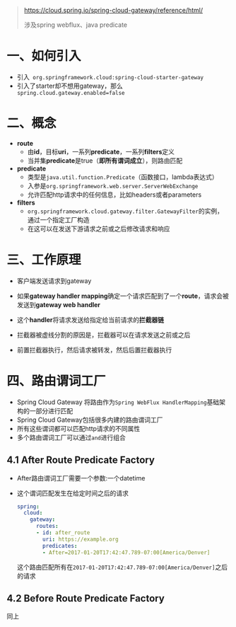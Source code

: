 > https://cloud.spring.io/spring-cloud-gateway/reference/html/
>
> 涉及spring webflux、java predicate

# 一、如何引入

- 引入``` org.springframework.cloud:spring-cloud-starter-gateway```
- 引入了starter却不想用gateway，那么``` spring.cloud.gateway.enabled=false```

# 二、概念

- **route**
  - 由**id**，目标**uri**，一系列**predicate**，一系列**filters**定义
  - 当并集**predicate**是true（**即所有谓词成立**），则路由匹配
- **predicate**
  - 类型是`java.util.function.Predicate`（函数接口，lambda表达式）
  - 入参是`org.springframework.web.server.ServerWebExchange`
  - 允许匹配http请求中的任何信息，比如headers或者parameters
- **filters**
  - `org.springframework.cloud.gateway.filter.GatewayFilter`的实例，通过一个指定工厂构造
  - 在这可以在发送下游请求之前或之后修改请求和响应

# 三、工作原理

- 客户端发送请求到gateway
- 如果**gateway handler mapping**确定一个请求匹配到了一个**route**，请求会被发送到**gateway web handler**

- 这个**handler**将请求发送给指定给当前请求的**拦截器链**
- 拦截器被虚线分割的原因是，拦截器可以在请求发送之前或之后
- 前置拦截器执行，然后请求被转发，然后后置拦截器执行

# 四、路由谓词工厂

- Spring Cloud Gateway 将路由作为`Spring WebFlux HandlerMapping`基础架构的一部分进行匹配
- Spring Cloud Gateway包括很多内建的路由谓词工厂
- 所有这些谓词都可以匹配http请求的不同属性
- 多个路由谓词工厂可以通过`and`进行组合

## 4.1 After Route Predicate Factory

- After路由谓词工厂需要一个参数:一个datetime

- 这个谓词匹配发生在给定时间之后的请求

  ```yaml
  spring:
    cloud:
      gateway:
        routes:
        - id: after_route
          uri: https://example.org
          predicates:
          - After=2017-01-20T17:42:47.789-07:00[America/Denver]
  ```
  
  这个路由匹配所有在`2017-01-20T17:42:47.789-07:00[America/Denver]`之后的请求

## 4.2 Before Route Predicate Factory

同上

